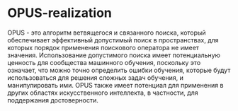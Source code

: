 # OPUS-realization
OPUS - это алгоритм ветвящегося и связанного поиска, который обеспечивает эффективный допустимый поиск в пространствах, для которых порядок применения поискового оператора не имеет значения. Использование допустимого поиска имеет потенциальную ценность для сообщества машинного обучения, поскольку это означает, что можно точно определить ошибки обучения, которые будут использоваться для решения сложных задач обучения, и манипулировать ими. OPUS также имеет потенциал для применения в других областях искусственного интеллекта, в частности, для поддержания достоверности.
